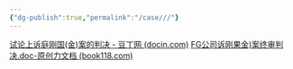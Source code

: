 ```yaml
---
{"dg-publish":true,"permalink":"/case///"}
---
```


[试论上诉庭刚国(金)案的判决 - 豆丁网 (docin.com)](https://www.docin.com/p-564913579.html)
[FG公司诉刚果金)案终审判决.doc-原创力文档 (book118.com)](https://max.book118.com/html/2018/0525/168596657.shtm)